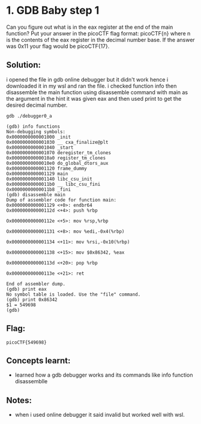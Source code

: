 # 1. GDB Baby step 1

Can you figure out what is in the eax register at the end of the main function? Put your answer in the picoCTF flag format: picoCTF{n} where n is the contents of the eax register in the decimal number base. If the answer was 0x11 your flag would be picoCTF{17}.

## Solution:

i opened the file in gdb online debugger but it didn't work hence i downloaded it in my wsl and ran the file. i checked function info then disassemble the main function using disassemble command with main as the argument in the hint it was given eax and then used print to get the desired decimal number.

```
gdb ./debugger0_a
```
```
(gdb) info functions
Non-debugging symbols:
0x0000000000001000 _init
0x0000000000001030 __ cxa_finalize@plt
0x0000000000001040 _start
0x0000000000001070 deregister_tm_clones
0x00000000000010a0 register_tm_clones
0x00000000000010e0 do_global_dtors_aux
0x0000000000001120 frame_dummy
Ox0000000000001129 main
0x0000000000001140 libc_csu_init
0x00000000000011b0 __ libc_csu_fini
Ox00000000000011b8 _fini
(gdb) disassemble main
Dump of assembler code for function main:
0x0000000000001129 <+0>: endbr64
Ox000000000000112d <+4>: push %rbp

Ox000000000000112e <+5>: mov %rsp,%rbp

Ox0000000000001131 <+8>: mov %edi,-0x4(%rbp)

0x0000000000001134 <+11>: mov %rsi,-0x10(%rbp)

0x0000000000001138 <+15>: mov $0x86342, %eax

0x000000000000113d <+20>: pop %rbp

0x000000000000113e <+21>: ret

End of assembler dump.
(gdb) print eax
No symbol table is loaded. Use the "file" command.
(gdb) print 0x86342
$1 = 549698
(gdb)
```


## Flag:

```
picoCTF{549698}
```

## Concepts learnt:

- learned how a gdb debugger works and its commands like info function disassemblle

## Notes:

- when i used online debugger it said invalid but worked well with wsl. 

